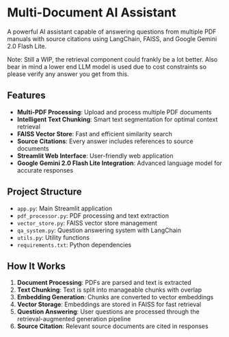 # Multi-Document AI Assistant

A powerful AI assistant capable of answering questions from multiple PDF manuals with source citations using LangChain, FAISS, and Google Gemini 2.0 Flash Lite.

Note: Still a WIP, the retrieval component could frankly be a lot better. Also bear in mind a lower end LLM model is used due to cost constraints so please verify any answer you get from this.
 
## Features

- **Multi-PDF Processing**: Upload and process multiple PDF documents
- **Intelligent Text Chunking**: Smart text segmentation for optimal context retrieval
- **FAISS Vector Store**: Fast and efficient similarity search
- **Source Citations**: Every answer includes references to source documents
- **Streamlit Web Interface**: User-friendly web application
- **Google Gemini 2.0 Flash Lite Integration**: Advanced language model for accurate responses


## Project Structure

- `app.py`: Main Streamlit application
- `pdf_processor.py`: PDF processing and text extraction
- `vector_store.py`: FAISS vector store management
- `qa_system.py`: Question answering system with LangChain
- `utils.py`: Utility functions
- `requirements.txt`: Python dependencies

## How It Works

1. **Document Processing**: PDFs are parsed and text is extracted
2. **Text Chunking**: Text is split into manageable chunks with overlap
3. **Embedding Generation**: Chunks are converted to vector embeddings
4. **Vector Storage**: Embeddings are stored in FAISS for fast retrieval
5. **Question Answering**: User questions are processed through the retrieval-augmented generation pipeline
6. **Source Citation**: Relevant source documents are cited in responses
